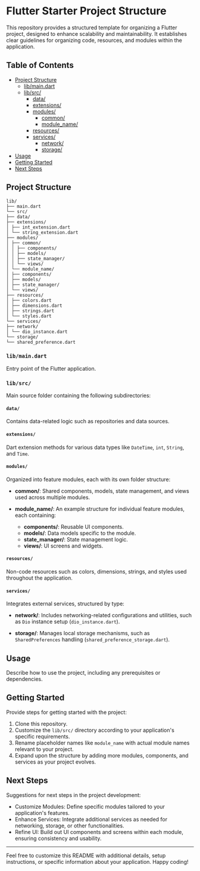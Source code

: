 # Flutter Starter Project Structure

This repository provides a structured template for organizing a Flutter project, designed to enhance scalability and maintainability. It establishes clear guidelines for organizing code, resources, and modules within the application.

## Table of Contents

- [Project Structure](#project-structure)
  - [lib/main.dart](#libmaindart)
  - [lib/src/](#libsrc)
    - [data/](#data)
    - [extensions/](#extensions)
    - [modules/](#modules)
      - [common/](#common)
      - [module_name/](#modulename)
    - [resources/](#resources)
    - [services/](#services)
      - [network/](#network)
      - [storage/](#storage)
- [Usage](#usage)
- [Getting Started](#getting-started)
- [Next Steps](#next-steps)
  
## Project Structure

```code
lib/
├── main.dart
└── src/
├── data/
├── extensions/
│ ├── int_extension.dart
│ └── string_extension.dart
├── modules/
│ ├── common/
│ │ ├── components/
│ │ ├── models/
│ │ ├── state_manager/
│ │ └── views/
│ └── module_name/
│ ├── components/
│ ├── models/
│ ├── state_manager/
│ └── views/
├── resources/
│ ├── colors.dart
│ ├── dimensions.dart
│ ├── strings.dart
│ └── styles.dart
└── services/
├── network/
│ └── dio_instance.dart
└── storage/
└── shared_preference.dart
```

### `lib/main.dart`

Entry point of the Flutter application.

### `lib/src/`

Main source folder containing the following subdirectories:

#### `data/`

Contains data-related logic such as repositories and data sources.

#### `extensions/`

Dart extension methods for various data types like `DateTime`, `int`, `String`, and `Time`.

#### `modules/`

Organized into feature modules, each with its own folder structure:

- **common/**: Shared components, models, state management, and views used across multiple modules.

- **module_name/**: An example structure for individual feature modules, each containing:
  - **components/**: Reusable UI components.
  - **models/**: Data models specific to the module.
  - **state_manager/**: State management logic.
  - **views/**: UI screens and widgets.

#### `resources/`

Non-code resources such as colors, dimensions, strings, and styles used throughout the application.

#### `services/`

Integrates external services, structured by type:

- **network/**: Includes networking-related configurations and utilities, such as `Dio` instance setup (`dio_instance.dart`).

- **storage/**: Manages local storage mechanisms, such as `SharedPreferences` handling (`shared_preference_storage.dart`).

## Usage

Describe how to use the project, including any prerequisites or dependencies.

## Getting Started

Provide steps for getting started with the project:
1. Clone this repository.
2. Customize the `lib/src/` directory according to your application's specific requirements.
3. Rename placeholder names like `module_name` with actual module names relevant to your project.
4. Expand upon the structure by adding more modules, components, and services as your project evolves.

## Next Steps

Suggestions for next steps in the project development:
- Customize Modules: Define specific modules tailored to your application's features.
- Enhance Services: Integrate additional services as needed for networking, storage, or other functionalities.
- Refine UI: Build out UI components and screens within each module, ensuring consistency and usability.

---

Feel free to customize this README with additional details, setup instructions, or specific information about your application. Happy coding!
